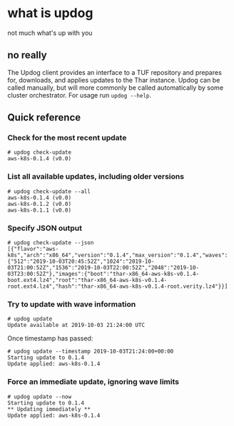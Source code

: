 # what is updog

not much what's up with you

## no really

The Updog client provides an interface to a TUF repository and prepares for, downloads, and applies updates to the Thar instance. Updog can be called manually, but will more commonly be called automatically by some cluster orchestrator. For usage run `updog --help`.

## Quick reference

### Check for the most recent update
```
# updog check-update
aws-k8s-0.1.4 (v0.0)
```

### List all available updates, including older versions
```
# updog check-update --all
aws-k8s-0.1.4 (v0.0)
aws-k8s-0.1.2 (v0.0)
aws-k8s-0.1.1 (v0.0)
```

### Specify JSON output
```
# updog check-update --json
[{"flavor":"aws-k8s","arch":"x86_64","version":"0.1.4","max_version":"0.1.4","waves":{"512":"2019-10-03T20:45:52Z","1024":"2019-10-03T21:00:52Z","1536":"2019-10-03T22:00:52Z","2048":"2019-10-03T23:00:52Z"},"images":{"boot":"thar-x86_64-aws-k8s-v0.1.4-boot.ext4.lz4","root":"thar-x86_64-aws-k8s-v0.1.4-root.ext4.lz4","hash":"thar-x86_64-aws-k8s-v0.1.4-root.verity.lz4"}}]
```

### Try to update with wave information
```
# updog update
Update available at 2019-10-03 21:24:00 UTC
```
Once timestamp has passed:
```
# updog update --timestamp 2019-10-03T21:24:00+00:00
Starting update to 0.1.4
Update applied: aws-k8s-0.1.4
```

### Force an immediate update, ignoring wave limits
```
# updog update --now
Starting update to 0.1.4
** Updating immediately **
Update applied: aws-k8s-0.1.4
```
